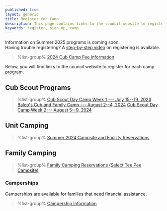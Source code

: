 ```yaml
---
published: true
layout: generic
title: Register for Camp
description: This page contains links to the council website to register to attend summer camp at Camp Workcoeman.
keywords: register, sign up, camp
---
```


<div class="alert alert-info">
Information on Summer 2025 programs is coming soon.
</div>

<div class="alert alert-info">
Having trouble registering? A <a href="https://www.youtube.com/watch?v=0AEZJ_C0ysI&list=PLGp-1PFhlCejn4IKn1MTfYR28Hd2u1vKb&index=1">step-by-step video</a> on registering is available.
</div>

> %list-group%
> <a href="{{ site.url }}/cub-scouts/fees/" class="list-group-item">2024 Cub Camp Fee Information</a>

Below, you will find links to the council website to register for each camp program.

## Cub Scout Programs

> %list-group%
> <a href="https://scoutingevent.com/066-80910-195797" class="list-group-item">Cub Scout Day Camp Week 1 --- July 15--19, 2024</a>
> <a href="https://scoutingevent.com/066-81628" class="list-group-item">Baloo's Cub and Family Camp --- August 2--4, 2024</a>
> <a href="https://scoutingevent.com/066-80910-195798" class="list-group-item">Cub Scout Day Camp Week 2--- August 5--9, 2024</a>

## Unit Camping
> %list-group%
> <a href="https://campreservation.com/066/Camps/636" class="list-group-item">Summer 2024 Campsite and Facility Reservations</a>

## Family Camping
> %list-group%
> <a href="https://campreservation.com/066/Camps/636" class="list-group-item">Family Camping Reservations (Select Tee Pee Campsite)</a>

### Camperships

Camperships are available for families that need financial assistance.

> %list-group%
> <a href="{{ site.url }}/summer-camp/camperships/" class="list-group-item">Campership Information</a>

